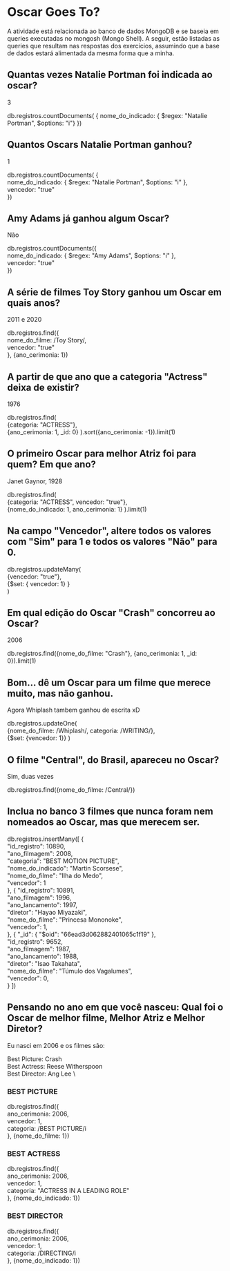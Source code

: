 # Oscar Goes To?

A atividade está relacionada ao banco de dados MongoDB e se baseia em queries executadas no mongosh (Mongo Shell). A
seguir, estão listadas as queries que resultam nas respostas dos exercícios, assumindo que a base de dados estará
alimentada da mesma forma que a minha.

## Quantas vezes Natalie Portman foi indicada ao oscar?

3

db.registros.countDocuments( {
nome_do_indicado: { $regex: "Natalie Portman", $options: "i"}
})

## Quantos Oscars Natalie Portman ganhou?

1

db.registros.countDocuments( { \
nome_do_indicado: { $regex: "Natalie Portman", $options: "i" }, \
vencedor: "true" \
})

## Amy Adams já ganhou algum Oscar?

Não

db.registros.countDocuments({ \
nome_do_indicado: { $regex: "Amy Adams", $options: "i" }, \
vencedor: "true" \
})

## A série de filmes Toy Story ganhou um Oscar em quais anos?

2011 e 2020

db.registros.find({ \
nome_do_filme: /Toy Story/, \
vencedor: "true" \
}, {ano_cerimonia: 1})

## A partir de que ano que a categoria "Actress" deixa de existir?

1976

db.registros.find( \
{categoria: "ACTRESS"}, \
{ano_cerimonia: 1, _id: 0}
).sort({ano_cerimonia: -1}).limit(1)

## O primeiro Oscar para melhor Atriz foi para quem? Em que ano?

Janet Gaynor, 1928

db.registros.find( \
{categoria: "ACTRESS", vencedor: "true"}, \
{nome_do_indicado: 1, ano_cerimonia: 1}
).limit(1)

## Na campo "Vencedor", altere todos os valores com "Sim" para 1 e todos os valores "Não" para 0.

db.registros.updateMany( \
{vencedor: "true"}, \
{$set: { vencedor: 1} } \
)

## Em qual edição do Oscar "Crash" concorreu ao Oscar?

2006

db.registros.find({nome_do_filme: "Crash"}, {ano_cerimonia: 1, _id: 0}).limit(1)

## Bom... dê um Oscar para um filme que merece muito, mas não ganhou.

Agora Whiplash tambem ganhou de escrita xD

db.registros.updateOne( \
{nome_do_filme: /Whiplash/, categoria: /WRITING/}, \
{$set: {vencedor: 1}}
)

## O filme "Central", do Brasil, apareceu no Oscar?

Sim, duas vezes

db.registros.find({nome_do_filme: /Central/})

## Inclua no banco 3 filmes que nunca foram nem nomeados ao Oscar, mas que merecem ser.

db.registros.insertMany([
{ \
"id_registro": 10890, \
"ano_filmagem": 2008, \
"categoria": "BEST MOTION PICTURE", \
"nome_do_indicado": "Martin Scorsese", \
"nome_do_filme": "Ilha do Medo", \
"vencedor": 1 \
}, {
"id_registro": 10891, \
"ano_filmagem": 1996, \
"ano_lancamento": 1997, \
"diretor": "Hayao Miyazaki", \
"nome_do_filme": "Princesa Mononoke", \
"vencedor": 1, \
}, {
"_id": {
"$oid": "66ead3d062882401065c1f19"
},\
"id_registro": 9652, \
"ano_filmagem": 1987, \
"ano_lancamento": 1988, \
"diretor": "Isao Takahata", \
"nome_do_filme": "Túmulo dos Vagalumes", \
"vencedor": 0, \
}
])

## Pensando no ano em que você nasceu: Qual foi o Oscar de melhor filme, Melhor Atriz e Melhor Diretor?

Eu nasci em 2006 e os filmes são:

Best Picture: Crash \
Best Actress: Reese Witherspoon \
Best Director: Ang Lee \

### BEST PICTURE

db.registros.find({ \
ano_cerimonia: 2006, \
vencedor: 1, \
categoria: /BEST PICTURE/i \
}, {nome_do_filme: 1})


### BEST ACTRESS

db.registros.find({ \
ano_cerimonia: 2006, \
vencedor: 1, \
categoria: "ACTRESS IN A LEADING ROLE" \
}, {nome_do_indicado: 1})

### BEST DIRECTOR

db.registros.find({ \
ano_cerimonia: 2006, \
vencedor: 1, \
categoria: /DIRECTING/i \
}, {nome_do_indicado: 1})

